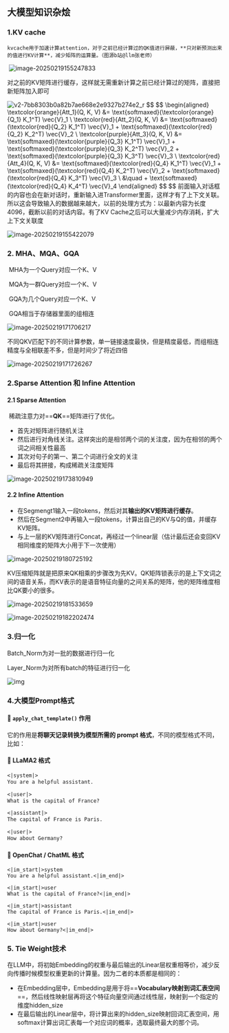 ## 大模型知识杂烩

### 1.KV cache

 	kvcache用于加速计算attention，对于之前已经计算过的QK值进行屏蔽，**只对新预测出来的值进行KV计算**，减少矩阵的运算量。（图源b站@llm张老师）

​	![image-20250219155247833](assets/image-20250219155247833.png)



​	对之前的KV矩阵进行缓存，这样就无需重新计算之前已经计算过的矩阵，直接把新矩阵加入即可

![v2-7bb8303b0a82b7ae668e2e9327b274e2_r](assets/v2-7bb8303b0a82b7ae668e2e9327b274e2_r.jpg)
$$
\$$
\begin{aligned}
    \textcolor{orange}{Att_1}(Q, K, V) &= \text{softmaxed}(\textcolor{orange}{Q_1} K_1^T) \vec{V}_1 \\
    \textcolor{red}{Att_2}(Q, K, V) &= \text{softmaxed}(\textcolor{red}{Q_2} K_1^T) \vec{V}_1 + \text{softmaxed}(\textcolor{red}{Q_2} K_2^T) \vec{V}_2 \\
    \textcolor{purple}{Att_3}(Q, K, V) &= \text{softmaxed}(\textcolor{purple}{Q_3} K_1^T) \vec{V}_1 + \text{softmaxed}(\textcolor{purple}{Q_3} K_2^T) \vec{V}_2 + \text{softmaxed}(\textcolor{purple}{Q_3} K_3^T) \vec{V}_3 \\
    \textcolor{red}{Att_4}(Q, K, V) &= \text{softmaxed}(\textcolor{red}{Q_4} K_1^T) \vec{V}_1 + \text{softmaxed}(\textcolor{red}{Q_4} K_2^T) \vec{V}_2 + \text{softmaxed}(\textcolor{red}{Q_4} K_3^T) \vec{V}_3 \\
    &\quad + \text{softmaxed}(\textcolor{red}{Q_4} K_4^T) \vec{V}_4
\end{aligned}
\$$
$$
​	前面输入对话框的内容也会在新对话时，重新输入进Transformer里面，这样才有了上下文关联。所以这会导致输入的数据越来越大，以前的处理方式为：以最新内容为长度4096，截断以前的对话内容。有了KV Cache之后可以大量减少内存消耗，扩大上下文关联度

![image-20250219155422079](assets/image-20250219155422079.png)

### 2. MHA、MQA、GQA

​	MHA为一个Query对应一个K、V

​	MQA为一群Query对应一个K、V

​	GQA为几个Query对应一个K、V

​	GQA相当于存储器里面的组相连



![image-20250219171706217](assets/image-20250219171706217.png)

​	不同QKV匹配下的不同计算参数，单一链接速度最快，但是精度最低，而组相连精度与全相联差不多，但是时间少了将近四倍

![image-20250219171726267](assets/image-20250219171726267.png)

### 2.Sparse Attention 和 Infine Attention

#### 2.1 Sparse  Attention

​	稀疏注意力对==**QK**==矩阵进行了优化。

- 首先对矩阵进行随机关注
- 然后进行对角线关注。这样突出的是相邻两个词的关注度，因为在相邻的两个词之间相关性最高
- 其次对句子的第一、第二个词进行全文的关注
- 最后将其拼接，构成稀疏关注度矩阵

![image-20250219173810949](../../../typora_image/image-20250219173810949.png)

#### 2.2 Infine Attention

- 在Segmengt1输入一段tokens，然后对其**输出的KV矩阵进行缓存**。
- 然后在Segment2中再输入一段tokens，计算出自己的KV与Q的值，并缓存KV矩阵。
- 与上一层的KV矩阵进行Concat，再经过一个linear层（估计最后还会变回KV相同维度的矩阵大小用于下一次使用）

![image-20250219180725192](assets/image-20250219180725192.png)

​	KV压缩矩阵就是把原来QK相乘的步骤改为先KV。QK矩阵锁表示的是上下文词之间的语音关系，而KV表示的是语音特征向量的之间关系的矩阵，他的矩阵维度相比QK要小的很多。

![image-20250219181533659](assets/image-20250219181533659.png)

![image-20250219182202474](assets/image-20250219182202474.png)

### 3.归一化

Batch_Norm为对一批的数据进行归一化

Layer_Norm为对所有batch的特征进行归一化

![img](assets/ae2fb9927c4ce9457a5737fd6380c958.jpeg)

### 4.大模型Prompt格式

#### 📌 `apply_chat_template()` 作用  

它的作用是**将聊天记录转换为模型所需的 prompt 格式**，不同的模型格式不同，比如：  

#### 🔹 LLaMA2 格式  

```markdown
<|system|>
You are a helpful assistant.

<|user|>
What is the capital of France?

<|assistant|>
The capital of France is Paris.

<|user|>
How about Germany?
```

#### 🔹 OpenChat / ChatML 格式  

~~~markd
<|im_start|>system
You are a helpful assistant.<|im_end|>

<|im_start|>user
What is the capital of France?<|im_end|>

<|im_start|>assistant
The capital of France is Paris.<|im_end|>

<|im_start|>user
How about Germany?<|im_end|>
~~~

### 5. Tie Weight技术

​	在LLM中，将初始Embedding的权重与最后输出的Linear层权重相等价，减少反向传播时候模型权重更新的计算量。因为二者的本质都是相同的：

- 在Embedding层中，Embedding是用于将==**Vocabulary映射到词汇表空间**==，然后线性映射层再将这个特征向量空间通过线性层，映射到一个指定的维度hidden_size
- 在最后输出的Linear层中，将计算出来的hidden_size映射回词汇表空间，用softmax计算出词汇表每一个对应词的概率，选取最终最大的那个词。
